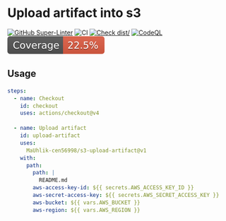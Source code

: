# Upload artifact into s3

[![GitHub Super-Linter](https://github.com/MaUhlik-cen56998/s3-upload-artifact/actions/workflows/linter.yml/badge.svg)](https://github.com/super-linter/super-linter)
![CI](https://github.com/MaUhlik-cen56998/s3-upload-artifact/actions/workflows/ci.yml/badge.svg)
[![Check dist/](https://github.com/MaUhlik-cen56998/s3-upload-artifact/actions/workflows/check-dist.yml/badge.svg)](https://github.com/MaUhlik-cen56998/s3-upload-artifact/actions/workflows/check-dist.yml)
[![CodeQL](https://github.com/MaUhlik-cen56998/s3-upload-artifact/actions/workflows/codeql-analysis.yml/badge.svg)](https://github.com/MaUhlik-cen56998/s3-upload-artifact/actions/workflows/codeql-analysis.yml)
[![Coverage](./badges/coverage.svg)](./badges/coverage.svg)

## Usage

```yaml
steps:
  - name: Checkout
    id: checkout
    uses: actions/checkout@v4

  - name: Upload artifact
    id: upload-artifact
    uses:
      MaUhlik-cen56998/s3-upload-artifact@v1
    with:
      path:
        path: |
          README.md
        aws-access-key-id: ${{ secrets.AWS_ACCESS_KEY_ID }}
        aws-secret-access-key: ${{ secrets.AWS_SECRET_ACCESS_KEY }}
        aws-bucket: ${{ vars.AWS_BUCKET }}
        aws-region: ${{ vars.AWS_REGION }}
```

